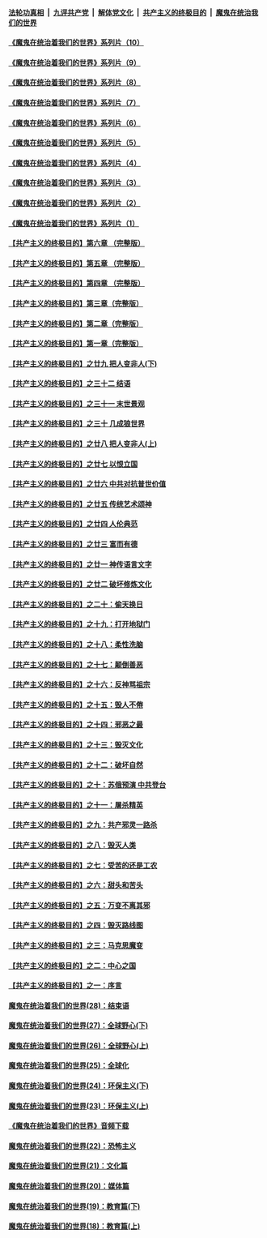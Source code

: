 

####  [法轮功真相](../../../../basic/blob/master/README.md?t=09111803) &nbsp;|&nbsp; [九评共产党](../../../../9ping.md/blob/master/README.md?t=09111803) &nbsp;|&nbsp; [解体党文化](../../../../jtdwh.md/blob/master/README.md?t=09111803)  &nbsp;|&nbsp; [共产主义的终极目的](../../../../gczydzjmd.md/blob/master/README.md?t=09111803) &nbsp;|&nbsp; [魔鬼在统治我们的世界](../../../../mgztzwmdsj.md/blob/master/README.md?t=09111803) 

#### [《魔鬼在统治着我们的世界》系列片（10）](../pages/nsc422/n12292670.md?t=09111803) 

#### [《魔鬼在统治着我们的世界》系列片（9）](../pages/nsc422/n12290859.md?t=09111803) 

#### [《魔鬼在统治着我们的世界》系列片（8）](../pages/nsc422/n12287445.md?t=09111803) 

#### [《魔鬼在统治着我们的世界》系列片（7）](../pages/nsc422/n12283425.md?t=09111803) 

#### [《魔鬼在统治着我们的世界》系列片（6）](../pages/nsc422/n12282314.md?t=09111803) 

#### [《魔鬼在统治着我们的世界》系列片（5）](../pages/nsc422/n12281419.md?t=09111803) 

#### [《魔鬼在统治着我们的世界》系列片（4）](../pages/nsc422/n12274024.md?t=09111803) 

#### [《魔鬼在统治着我们的世界》系列片（3）](../pages/nsc422/n12271322.md?t=09111803) 

#### [《魔鬼在统治着我们的世界》系列片（2）](../pages/nsc422/n12269049.md?t=09111803) 

#### [《魔鬼在统治着我们的世界》系列片（1）](../pages/nsc422/n12267575.md?t=09111803) 

#### [【共产主义的终极目的】第六章 （完整版）](../pages/nsc422/n11428913.md?t=09111803) 

#### [【共产主义的终极目的】第五章 （完整版）](../pages/nsc422/n11428912.md?t=09111803) 

#### [【共产主义的终极目的】第四章 （完整版）](../pages/nsc422/n11428907.md?t=09111803) 

#### [【共产主义的终极目的】第三章（完整版）](../pages/nsc422/n11428848.md?t=09111803) 

#### [【共产主义的终极目的】第二章（完整版）](../pages/nsc422/n11428831.md?t=09111803) 

#### [【共产主义的终极目的】第一章（完整版）](../pages/nsc422/n11417651.md?t=09111803) 

#### [【共产主义的终极目的】之廿九 把人变非人(下)](../pages/nsc422/n11344140.md?t=09111803) 

#### [【共产主义的终极目的】之三十二 结语](../pages/nsc422/n11360535.md?t=09111803) 

#### [【共产主义的终极目的】之三十一 末世景观](../pages/nsc422/n11351129.md?t=09111803) 

#### [【共产主义的终极目的】之三十 几成狼世界](../pages/nsc422/n11348280.md?t=09111803) 

#### [【共产主义的终极目的】之廿八 把人变非人(上)](../pages/nsc422/n11340492.md?t=09111803) 

#### [【共产主义的终极目的】之廿七 以恨立国](../pages/nsc422/n11336944.md?t=09111803) 

#### [【共产主义的终极目的】之廿六 中共对抗普世价值](../pages/nsc422/n11324785.md?t=09111803) 

#### [【共产主义的终极目的】之廿五 传统艺术颂神](../pages/nsc422/n11296396.md?t=09111803) 

#### [【共产主义的终极目的】之廿四 人伦典范](../pages/nsc422/n11296397.md?t=09111803) 

#### [【共产主义的终极目的】之廿三 富而有德](../pages/nsc422/n11283598.md?t=09111803) 

#### [【共产主义的终极目的】之廿一 神传语言文字](../pages/nsc422/n11263265.md?t=09111803) 

#### [【共产主义的终极目的】之廿二 破坏修炼文化](../pages/nsc422/n11245728.md?t=09111803) 

#### [【共产主义的终极目的】之二十：偷天换日](../pages/nsc422/n11238846.md?t=09111803) 

#### [【共产主义的终极目的】之十九：打开地狱门](../pages/nsc422/n11206376.md?t=09111803) 

#### [【共产主义的终极目的】之十八：柔性洗脑](../pages/nsc422/n11199994.md?t=09111803) 

#### [【共产主义的终极目的】之十七：颠倒善恶](../pages/nsc422/n11179782.md?t=09111803) 

#### [【共产主义的终极目的】之十六：反神骂祖宗](../pages/nsc422/n11166798.md?t=09111803) 

#### [【共产主义的终极目的】之十五：毁人不倦](../pages/nsc422/n11166792.md?t=09111803) 

#### [【共产主义的终极目的】之十四：邪恶之最](../pages/nsc422/n11150249.md?t=09111803) 

#### [【共产主义的终极目的】之十三：毁灭文化](../pages/nsc422/n11135227.md?t=09111803) 

#### [【共产主义的终极目的】之十二：破坏自然](../pages/nsc422/n11135214.md?t=09111803) 

#### [【共产主义的终极目的】之十：苏俄预演 中共登台](../pages/nsc422/n11118424.md?t=09111803) 

#### [【共产主义的终极目的】之十一：屠杀精英](../pages/nsc422/n11118442.md?t=09111803) 

#### [【共产主义的终极目的】之九：共产邪灵一路杀](../pages/nsc422/n11114139.md?t=09111803) 

#### [【共产主义的终极目的】之八：毁灭人类](../pages/nsc422/n11108503.md?t=09111803) 

#### [【共产主义的终极目的】之七：受苦的还是工农](../pages/nsc422/n11101809.md?t=09111803) 

#### [【共产主义的终极目的】之六：甜头和苦头](../pages/nsc422/n11096971.md?t=09111803) 

#### [【共产主义的终极目的】之五：万变不离其邪](../pages/nsc422/n11091285.md?t=09111803) 

#### [【共产主义的终极目的】之四：毁灭路线图](../pages/nsc422/n11086284.md?t=09111803) 

#### [【共产主义的终极目的】之三：马克思魔变](../pages/nsc422/n11061941.md?t=09111803) 

#### [【共产主义的终极目的】之二：中心之国](../pages/nsc422/n11047728.md?t=09111803) 

#### [【共产主义的终极目的】之一：序言](../pages/nsc422/n11086077.md?t=09111803) 

#### [魔鬼在统治着我们的世界(28)：结束语](../pages/nsc422/n10936246.md?t=09111803) 

#### [魔鬼在统治着我们的世界(27)：全球野心(下)](../pages/nsc422/n10928319.md?t=09111803) 

#### [魔鬼在统治着我们的世界(26)：全球野心(上)](../pages/nsc422/n10900318.md?t=09111803) 

#### [魔鬼在统治着我们的世界(25)：全球化](../pages/nsc422/n10788205.md?t=09111803) 

#### [魔鬼在统治着我们的世界(24)：环保主义(下)](../pages/nsc422/n10695307.md?t=09111803) 

#### [魔鬼在统治着我们的世界(23)：环保主义(上)](../pages/nsc422/n10688613.md?t=09111803) 

#### [《魔鬼在统治着我们的世界》音频下载](../pages/nsc422/n10635553.md?t=09111803) 

#### [魔鬼在统治着我们的世界(22)：恐怖主义](../pages/nsc422/n10614727.md?t=09111803) 

#### [魔鬼在统治着我们的世界(21)：文化篇](../pages/nsc422/n10597706.md?t=09111803) 

#### [魔鬼在统治着我们的世界(20)：媒体篇](../pages/nsc422/n10586579.md?t=09111803) 

#### [魔鬼在统治着我们的世界(19)：教育篇(下)](../pages/nsc422/n10564808.md?t=09111803) 

#### [魔鬼在统治着我们的世界(18)：教育篇(上)](../pages/nsc422/n10526970.md?t=09111803) 

